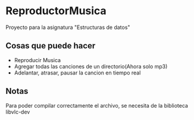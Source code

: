# ReproductorMusica
Proyecto para la asignatura "Estructuras de datos"
## Cosas que puede hacer
* Reproducir Musica
* Agregar todas las canciones de un directorio(Ahora solo mp3)
* Adelantar, atrasar, pausar la cancion en tiempo real
## Notas
Para poder compilar correctamente el archivo, se necesita de la biblioteca
libvlc-dev
